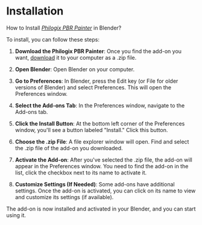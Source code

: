# Installation

How to Install [_Philogix PBR Painter_](https://www.blendermarket.com/products/philogix-pbr-painter-pro?ref=710) in Blender?

To install, you can follow these steps:

1. __Download the Philogix PBR Painter__: Once you find the add-on you want, [download](https://www.blendermarket.com/products/philogix-pbr-painter-pro?ref=710) it to your computer as a .zip file.

2. __Open Blender__: Open Blender on your computer.

3. __Go to Preferences__: In Blender, press the Edit key (or File for older versions of Blender) and select Preferences. This will open the Preferences window.

4. __Select the Add-ons Tab__: In the Preferences window, navigate to the Add-ons tab.

5. __Click the Install Button__: At the bottom left corner of the Preferences window, you'll see a button labeled "Install." Click this button.

6. __Choose the .zip File__: A file explorer window will open. Find and select the .zip file of the add-on you downloaded.

7. __Activate the Add-on__: After you've selected the .zip file, the add-on will appear in the Preferences window. You need to find the add-on in the list, click the checkbox next to its name to activate it.

8. __Customize Settings (If Needed)__: Some add-ons have additional settings. Once the add-on is activated, you can click on its name to view and customize its settings (if available).


The add-on is now installed and activated in your Blender, and you can start using it.